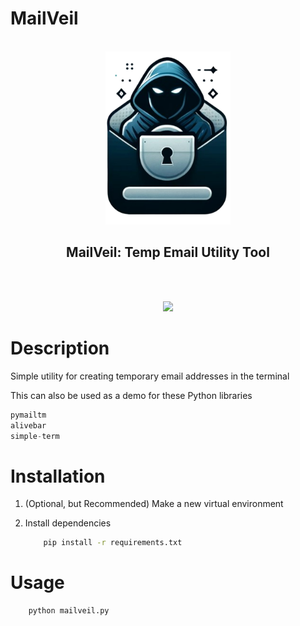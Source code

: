 # MailVeil
<p align=center>
  <br>
  <img src="assets/logo.png" alt="MailVeil" style="lemon" width="200">
  <br>
  <h2 align="center">MailVeil: Temp Email Utility Tool</h2>
  <br>
</p>

<p align=center>
  <br>
  <img src="https://github.com/brend3n/MailVeil/assets/49283761/9d64a386-5d6b-4529-9156-f049d7ef19bf">
  <br>
</p>

# Description
Simple utility for creating temporary email addresses in the terminal

This can also be used as a demo for these Python libraries
```python 
pymailtm
alivebar
simple-term
```

# Installation

1. (Optional, but Recommended) Make a new virtual environment
2. Install dependencies

    ``` bash 
        pip install -r requirements.txt
    ```

# Usage
```python
    python mailveil.py
```
